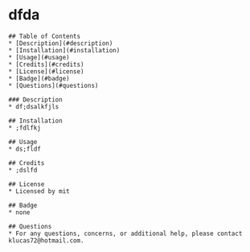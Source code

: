 # dfda
    
    ## Table of Contents
    * [Description](#description) 
    * [Installation](#installation)
    * [Usage](#usage)
    * [Credits](#credits)
    * [License](#license)
    * [Badge](#badge)
    * [Questions](#questions)
    
    ### Description
    * df;dsalkfjls
    
    ## Installation
    * ;fdlfkj
    
    ## Usage
    * ds;fldf
    
    ## Credits
    * ;dslfd
    
    ## License
    * Licensed by mit
    
    ## Badge
    * none
    
    ## Questions
    * For any questions, concerns, or additional help, please contact klucas72@hotmail.com.